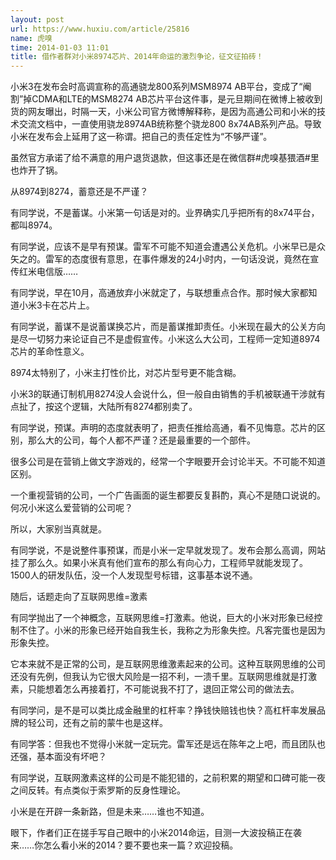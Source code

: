 ```yaml
---
layout: post
url: https://www.huxiu.com/article/25816
name: 虎嗅
time: 2014-01-03 11:01
title: 借作者群对小米8974芯片、2014年命运的激烈争论，征文征拍砖！
---
```

小米3在发布会时高调宣称的高通骁龙800系列MSM8974 AB平台，变成了“阉割”掉CDMA和LTE的MSM8274 AB芯片平台这件事，是元旦期间在微博上被收到货的网友曝出，时隔一天，小米公司官方微博解释称，是因为高通公司和小米的技术交流文档中，一直使用骁龙8974AB统称整个骁龙800 8x74AB系列产品。导致小米在发布会上延用了这一称谓。把自己的责任定性为“不够严谨”。

虽然官方承诺了给不满意的用户退货退款，但这事还是在微信群#虎嗅基猥酒#里也炸开了锅。

从8974到8274，蓄意还是不严谨？

有同学说，不是蓄谋。小米第一句话是对的。业界确实几乎把所有的8x74平台，都叫8974。

有同学说，应该不是早有预谋。雷军不可能不知道会遭遇公关危机。小米早已是众矢之的。雷军的态度很有意思，在事件爆发的24小时内，一句话没说，竟然在宣传红米电信版……

有同学说，早在10月，高通放弃小米就定了，与联想重点合作。那时候大家都知道小米3卡在芯片上。

有同学说，蓄谋不是说蓄谋换芯片，而是蓄谋推卸责任。小米现在最大的公关方向是尽一切努力来论证自己不是虚假宣传。小米这么大公司，工程师一定知道8974芯片的革命性意义。

8974太特别了，小米主打性价比，对芯片型号更不能含糊。

小米3的联通订制机用8274没人会说什么，但一般自由销售的手机被联通干涉就有点扯了，按这个逻辑，大陆所有8274都别卖了。

有同学说，预谋。声明的态度就表明了，把责任推给高通，看不见悔意。芯片的区别，那么大的公司，每个人都不严谨？还是最重要的一个部件。

很多公司是在营销上做文字游戏的，经常一个字眼要开会讨论半天。不可能不知道区别。

一个重视营销的公司，一个广告画面的诞生都要反复斟酌，真心不是随口说说的。何况小米这么爱营销的公司呢？

所以，大家别当真就是。

有同学说，不是说整件事预谋，而是小米一定早就发现了。发布会那么高调，网站挂了那么久。如果小米真有他们宣布的那么有向心力，工程师早就能发现了。1500人的研发队伍，没一个人发现型号标错，这事基本说不通。

随后，话题走向了互联网思维=激素

有同学抛出了一个神概念，互联网思维=打激素。他说，巨大的小米对形象已经控制不住了。小米的形象已经开始自我生长，我称之为形象失控。凡客完蛋也是因为形象失控。

它本来就不是正常的公司，是互联网思维激素起来的公司。这种互联网思维的公司还没有先例，但我认为它很大风险是一招不利，一溃千里。互联网思维就是打激素，只能想着怎么再接着打，不可能说我不打了，退回正常公司的做法去。

有同学问，是不是可以类比成金融里的杠杆率？挣钱快赔钱也快？高杠杆率发展品牌的轻公司，还有之前的蒙牛也是这样。

有同学答：但我也不觉得小米就一定玩完。雷军还是远在陈年之上吧，而且团队也还强，基本面没有坏吧？

有同学说，互联网激素这样的公司是不能犯错的，之前积累的期望和口碑可能一夜之间反转。有点类似于索罗斯的反身性理论。

小米是在开辟一条新路，但是未来……谁也不知道。

眼下，作者们正在搓手写自己眼中的小米2014命运，目测一大波投稿正在袭来……你怎么看小米的2014？要不要也来一篇？欢迎投稿。

